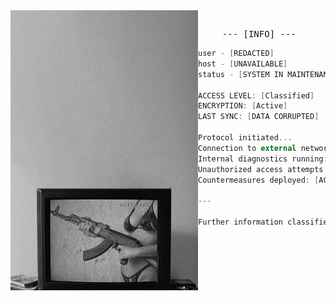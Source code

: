 <!-- HTML to align the image to the left -->
<img align="left" width="300" src="https://github.com/aafrus/aafrus/blob/main/-.png">
<pre>
  <div align="center"> --- [INFO] ---  
</pre>

```kotlin
user - [REDACTED]
host - [UNAVAILABLE]
status - [SYSTEM IN MAINTENANCE]

ACCESS LEVEL: [Classified]  
ENCRYPTION: [Active]  
LAST SYNC: [DATA CORRUPTED]  

Protocol initiated...  
Connection to external network: [DISRUPTED]  
Internal diagnostics running: [80% COMPLETE]  
Unauthorized access attempts detected: [17]  
Countermeasures deployed: [ACTIVE]  

---

Further information classified.  
